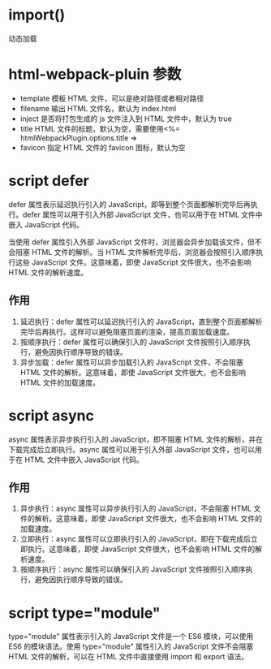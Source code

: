 # import()

动态加载

# html-webpack-pluin 参数

- template
  模板 HTML 文件，可以是绝对路径或者相对路径
- filename
  输出 HTML 文件名，默认为 index.html
- inject
  是否将打包生成的 js 文件注入到 HTML 文件中，默认为 true
- title
  HTML 文件的标题，默认为空，需要使用<%= htmlWebpackPlugin.options.title =>
- favicon
  指定 HTML 文件的 favicon 图标，默认为空

# script defer

defer 属性表示延迟执行引入的 JavaScript，即等到整个页面都解析完毕后再执行。defer 属性可以用于引入外部 JavaScript 文件，也可以用于在 HTML 文件中嵌入 JavaScript 代码。

当使用 defer 属性引入外部 JavaScript 文件时，浏览器会异步加载该文件，但不会阻塞 HTML 文件的解析。当 HTML 文件解析完毕后，浏览器会按照引入顺序执行这些 JavaScript 文件。这意味着，即使 JavaScript 文件很大，也不会影响 HTML 文件的解析速度。

## 作用

1. 延迟执行：defer 属性可以延迟执行引入的 JavaScript，直到整个页面都解析完毕后再执行。这样可以避免阻塞页面的渲染，提高页面加载速度。
2. 按顺序执行：defer 属性可以确保引入的 JavaScript 文件按照引入顺序执行，避免因执行顺序导致的错误。
3. 异步加载：defer 属性可以异步加载引入的 JavaScript 文件，不会阻塞 HTML 文件的解析。这意味着，即使 JavaScript 文件很大，也不会影响 HTML 文件的加载速度。

# script async

async 属性表示异步执行引入的 JavaScript，即不阻塞 HTML 文件的解析，并在下载完成后立即执行。async 属性可以用于引入外部 JavaScript 文件，也可以用于在 HTML 文件中嵌入 JavaScript 代码。

## 作用

1. 异步执行：async 属性可以异步执行引入的 JavaScript，不会阻塞 HTML 文件的解析。这意味着，即使 JavaScript 文件很大，也不会影响 HTML 文件的加载速度。
2. 立即执行：async 属性可以立即执行引入的 JavaScript，即在下载完成后立即执行。这意味着，即使 JavaScript 文件很大，也不会影响 HTML 文件的解析速度。
3. 按顺序执行：async 属性可以确保引入的 JavaScript 文件按照引入顺序执行，避免因执行顺序导致的错误。

# script type="module"

type="module" 属性表示引入的 JavaScript 文件是一个 ES6 模块，可以使用 ES6 的模块语法。使用 type="module" 属性引入的 JavaScript 文件不会阻塞 HTML 文件的解析，可以在 HTML 文件中直接使用 import 和 export 语法。
